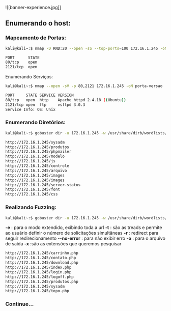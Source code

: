 
![[banner-experience.jpg]]

## **Enumerando o host:**


### Mapeamento de Portas:

```bash
kali@kali~:$ nmap -D RND:20 --open -sS --top-ports=100 172.16.1.245 -oN portas-abertas
```

```bash
PORT      STATE  
80/tcp    open  
2121/tcp  open
```

Enumerando Serviços:

```bash
kali@kali~:$ nmap --open -sV -p 80,2121 172.16.1.245 -oN porta-versao
```

```bash
PORT     STATE SERVICE VERSION
80/tcp   open  http    Apache httpd 2.4.18 ((Ubuntu))
2121/tcp open  ftp     vsftpd 3.0.3
Service Info: OS: Unix
```

### Enumerando Diretórios:

```bash
kali@kali~:$ gobuster dir -u 172.16.1.245 -w /usr/share/dirb/wordlists/big.txt -t 100 -e --no-error -r -o gobuster
```

```bash
http://172.16.1.245/sysadm  
http://172.16.1.245/produtos 
http://172.16.1.245/phpmailer
http://172.16.1.245/modelo
http://172.16.1.245/js
http://172.16.1.245/controle
http://172.16.1.245/arquivo
http://172.16.1.245/images
http://172.16.1.245/images
http://172.16.1.245/server-status
http://172.16.1.245/font
http://172.16.1.245/css
```


### Realizando Fuzzing:

```bash
kali@kali~:$ gobuster dir -u 172.16.1.245 -w /usr/share/dirb/wordlists/big.txt -e -t 100 -r --no-error -o arquivos -x php,bkp,old,txt,xml
```
**-e** :  para o modo extendido, exibindo toda a url
**-t** : são as treads e permite ao usuário definir o número de solicitações simultâneas
**-r** : redirect para seguir redirecionamento
**--no-error** : para não exibir erro
**-o** :  para o arquivo de saída
**-x** :são as extensões que queremos pesquisar

```bash
http://172.16.1.245/carrinho.php
http://172.16.1.245/contato.php     
http://172.16.1.245/download.php   
http://172.16.1.245/index.php 
http://172.16.1.245/login.php          
http://172.16.1.245/logoff.php        
http://172.16.1.245/produtos.php        
http://172.16.1.245/sysadm
http://172.16.1.245/topo.php
```



### Continue...